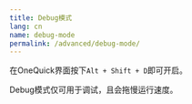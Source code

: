 ```yaml
---
title: Debug模式
lang: cn
name: debug-mode
permalink: /advanced/debug-mode/
---
```


在OneQuick界面按下`Alt + Shift + D`即可开启。  

Debug模式仅可用于调试，且会拖慢运行速度。  